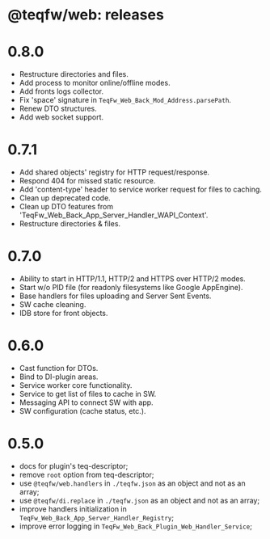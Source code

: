 # @teqfw/web: releases

# 0.8.0

* Restructure directories and files.
* Add process to monitor online/offline modes.
* Add fronts logs collector.
* Fix 'space' signature in `TeqFw_Web_Back_Mod_Address.parsePath`.
* Renew DTO structures.
* Add web socket support.

# 0.7.1

* Add shared objects' registry for HTTP request/response.
* Respond 404 for missed static resource.
* Add 'content-type' header to service worker request for files to caching.
* Clean up deprecated code.
* Clean up DTO features from 'TeqFw_Web_Back_App_Server_Handler_WAPI_Context'.
* Restructure directories & files.

# 0.7.0

* Ability to start in HTTP/1.1, HTTP/2 and HTTPS over HTTP/2 modes.
* Start w/o PID file (for readonly filesystems like Google AppEngine).
* Base handlers for files uploading and Server Sent Events.
* SW cache cleaning.
* IDB store for front objects.

# 0.6.0

* Cast function for DTOs.
* Bind to DI-plugin areas.
* Service worker core functionality.
* Service to get list of files to cache in SW.
* Messaging API to connect SW with app.
* SW configuration (cache status, etc.).

# 0.5.0

* docs for plugin's teq-descriptor;
* remove `root` option from teq-descriptor;
* use `@teqfw/web.handlers` in `./teqfw.json` as an object and not as an array;
* use `@teqfw/di.replace` in `./teqfw.json` as an object and not as an array;
* improve handlers initialization in `TeqFw_Web_Back_App_Server_Handler_Registry`;
* improve error logging in `TeqFw_Web_Back_Plugin_Web_Handler_Service`;
